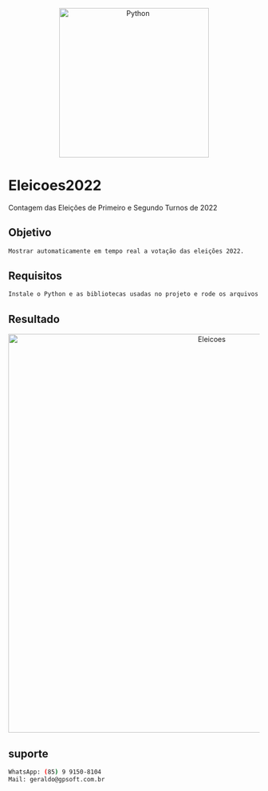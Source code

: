 <p align="center">
  <img src="./assets/images/logo.jpg" width="300" alt="Python" /></a>
</p>

# Eleicoes2022
Contagem das Eleições de Primeiro e Segundo Turnos de 2022

## Objetivo
```bash
Mostrar automaticamente em tempo real a votação das eleições 2022.
```

## Requisitos
```bash
Instale o Python e as bibliotecas usadas no projeto e rode os arquivos.
```

## Resultado
<p align="center">
  <img src="./assets/images/eleicoes.jpg" width="800" alt="Eleicoes" /></a>
</p>

## suporte
```bash
WhatsApp: (85) 9 9150-8104
Mail: geraldo@gpsoft.com.br
```
